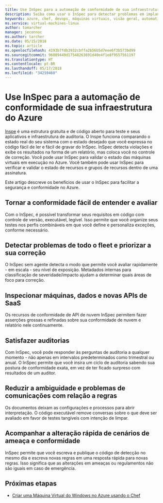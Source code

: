 ```yaml
---
title: Use InSpec para a automação de conformidade de sua infraestrutura do Azure
description: Saiba como usar o InSpec para detectar problemas em implantações do Microsoft Azure
keywords: azure, chef, devops, máquinas virtuais, visão geral, automatizar, inspce
ms.service: virtual-machines-linux
author: tomarcher
manager: jeconnoc
ms.author: tarcher
ms.date: 05/15/2018
ms.topic: article
ms.openlocfilehash: 4193b7fdb3932cbffa2b56b5d7eee6f3b573bd99
ms.sourcegitcommit: 96089449d17548263691d40e4f1e8f9557561197
ms.translationtype: HT
ms.contentlocale: pt-BR
ms.lasthandoff: 05/17/2018
ms.locfileid: "34259460"
---
```

# <a name="use-inspec-for-compliance-automation-of-your-azure-infrastructure"></a>Use InSpec para a automação de conformidade de sua infraestrutura do Azure
[Inspe](https://www.chef.io/inspec/) é uma estrutura gratuita e de código aberto para teste e seus aplicativos e infraestrutura de auditoria. O Inspe funciona comparando o estado real do seu sistema com o estado desejado que você expressa no código fácil de ler e fácil de gravar do InSpec. InSpec detecta violações e exibe os resultados na forma de um relatório, mas coloca você no controle de correção. Você pode usar InSpec para validar o estado das máquinas virtuais em execução no Azure. Você também pode usar InSpec para verificar e validar o estado de recursos e grupos de recursos dentro de uma assinatura.

Este artigo descreve os benefícios de usar o InSpec para facilitar a segurança e conformidade no Azure.

## <a name="make-compliance-easy-to-understand-and-assess"></a>Tornar a conformidade fácil de entender e avaliar
Com o InSpec, é possível transformar seus requisitos em código com controle de versão, executável, legível. Isso permite que você organize seus testes nos perfis combináveis em que você define e personaliza exceções, conforme necessário.

## <a name="detect-fleet-wide-issues-and-prioritize-their-remediation"></a>Detectar problemas de todo o fleet e priorizar a sua correção
O InSpec sem agente detecta o modo que permite você avaliar rapidamente - em escala - seu nível de exposição. Metadados internas para classificação de severidade/impacto ajudam a determinar quais áreas de foco para correção.

## <a name="inspect-machines-data-and-new-saas-apis"></a>Inspecionar máquinas, dados e novas APIs de SaaS
Os recursos de conformidade de API de nuvem InSpec permitem fazer asserções grossas e refinadas sobre sua conformidade de nuvem e relatório nele continuamente.

## <a name="satisfy-audits"></a>Satisfazer auditorias
Com InSpec, você pode responder às perguntas de auditoria a qualquer momento - não apenas em intervalos predeterminados como trimestral ou anual. O InSpec permite que você insira um ciclo de auditoria sabendo sua postura de conformidade exata, em vez de ter ficado surpreso com resultados de um auditor.

## <a name="reduce-ambiguity-and-miscommunication-regarding-rules"></a>Reduzir a ambiguidade e problemas de comunicações com relação a regras
Os documentos deixam as configurações e processos para abrir interpretação. O código executável remove conversas sobre o que deve ser avaliado em favor de testes tangíveis com intenção de limpar.

## <a name="keep-up-with-rapidly-changing-threat-and-compliance-landscapes"></a>Acompanhar a alteração rápida de cenários de ameaça e conformidade
InSpec permite que você escreva e publique o código de detecção no mesmo dia e escreva novas regras em uma resposta rápida para novas regras. Isso significa que as alterações em ameaças ou regulamentos não são iguais em caso de emergência.

## <a name="next-steps"></a>Próximas etapas
* [Criar uma Máquina Virtual do Windows no Azure usando o Chef](/azure/virtual-machines/windows/chef-automation)